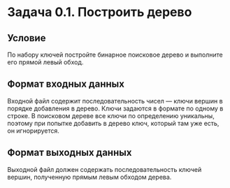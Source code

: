 # Задача 0.1. Построить дерево

## Условие
По набору ключей постройте бинарное поисковое дерево и выполните его прямой левый обход.

## Формат входных данных
Входной файл содержит последовательность чисел — ключи вершин в порядке добавления в дерево. Ключи задаются в формате по одному в строке.
В поисковом дереве все ключи по определению уникальны, поэтому при попытке добавить в дерево ключ, который там уже есть, он игнорируется.

## Формат выходных данных
Выходной файл должен содержать последовательность ключей вершин, полученную прямым левым обходом дерева.
